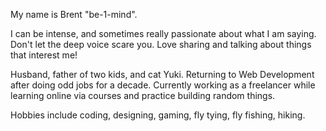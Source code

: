 My name is Brent "be-1-mind".

I can be intense, and sometimes really passionate about what I am saying. Don't let the deep voice scare you. Love sharing and talking about things that interest me!

Husband, father of two kids, and cat Yuki. Returning to Web Development after doing odd jobs for a decade. Currently working as a freelancer while learning online via courses and practice building random things.

Hobbies include coding, designing, gaming, fly tying, fly fishing, hiking.

